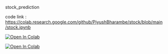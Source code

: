 stock_prediction

code link : https://colab.research.google.com/github/PiyushBharambe/stock/blob/main/stock.ipynb

[![Open In Colab](https://colab.research.google.com/assets/colab-badge.svg)](https://colab.research.google.com/github/PiyushBharambe/stock/blob/main/stock_prediction.ipynb)

[![Open In Colab](https://colab.research.google.com/assets/colab-badge.svg)](https://colab.research.google.com/github/PiyushBharambe/stock/blob/main/Stockk.ipynb)

